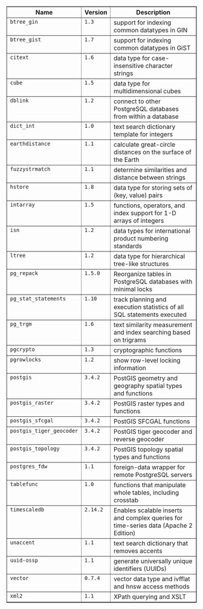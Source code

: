 <!--
Generate the below table with the follow psql commands:

\pset format html
SELECT CONCAT('<code class="language-plaintext highlighter-rouge">', name, '</code>') as "Name", CONCAT('<code>', default_version, '</code>') as "Version", comment AS "Description" FROM pg_available_extensions ORDER BY name;

Then replace the &lt; by '<' and &gt; by '>'
vim Syntax:
:12,$s/&lt;/</g
:12,$s/&gt;/>/g
:12,$s/&quot;/"/g
-->
<table border="1">
  <tr>
    <th align="center">Name</th>
    <th align="center">Version</th>
    <th align="center">Description</th>
  </tr>
  <tr valign="top">
    <td align="left"><code class="language-plaintext highlighter-rouge">btree_gin</code></td>
    <td align="left"><code>1.3</code></td>
    <td align="left">support for indexing common datatypes in GIN</td>
  </tr>
  <tr valign="top">
    <td align="left"><code class="language-plaintext highlighter-rouge">btree_gist</code></td>
    <td align="left"><code>1.7</code></td>
    <td align="left">support for indexing common datatypes in GiST</td>
  </tr>
  <tr valign="top">
    <td align="left"><code class="language-plaintext highlighter-rouge">citext</code></td>
    <td align="left"><code>1.6</code></td>
    <td align="left">data type for case-insensitive character strings</td>
  </tr>
  <tr valign="top">
    <td align="left"><code class="language-plaintext highlighter-rouge">cube</code></td>
    <td align="left"><code>1.5</code></td>
    <td align="left">data type for multidimensional cubes</td>
  </tr>
  <tr valign="top">
    <td align="left"><code class="language-plaintext highlighter-rouge">dblink</code></td>
    <td align="left"><code>1.2</code></td>
    <td align="left">connect to other PostgreSQL databases from within a database</td>
  </tr>
  <tr valign="top">
    <td align="left"><code class="language-plaintext highlighter-rouge">dict_int</code></td>
    <td align="left"><code>1.0</code></td>
    <td align="left">text search dictionary template for integers</td>
  </tr>
  <tr valign="top">
    <td align="left"><code class="language-plaintext highlighter-rouge">earthdistance</code></td>
    <td align="left"><code>1.1</code></td>
    <td align="left">calculate great-circle distances on the surface of the Earth</td>
  </tr>
  <tr valign="top">
    <td align="left"><code class="language-plaintext highlighter-rouge">fuzzystrmatch</code></td>
    <td align="left"><code>1.1</code></td>
    <td align="left">determine similarities and distance between strings</td>
  </tr>
  <tr valign="top">
    <td align="left"><code class="language-plaintext highlighter-rouge">hstore</code></td>
    <td align="left"><code>1.8</code></td>
    <td align="left">data type for storing sets of (key, value) pairs</td>
  </tr>
  <tr valign="top">
    <td align="left"><code class="language-plaintext highlighter-rouge">intarray</code></td>
    <td align="left"><code>1.5</code></td>
    <td align="left">functions, operators, and index support for 1-D arrays of integers</td>
  </tr>
  <tr valign="top">
    <td align="left"><code class="language-plaintext highlighter-rouge">isn</code></td>
    <td align="left"><code>1.2</code></td>
    <td align="left">data types for international product numbering standards</td>
  </tr>
  <tr valign="top">
    <td align="left"><code class="language-plaintext highlighter-rouge">ltree</code></td>
    <td align="left"><code>1.2</code></td>
    <td align="left">data type for hierarchical tree-like structures</td>
  </tr>
  <tr valign="top">
    <td align="left"><code class="language-plaintext highlighter-rouge">pg_repack</code></td>
    <td align="left"><code>1.5.0</code></td>
    <td align="left">Reorganize tables in PostgreSQL databases with minimal locks</td>
  </tr>
  <tr valign="top">
    <td align="left"><code class="language-plaintext highlighter-rouge">pg_stat_statements</code></td>
    <td align="left"><code>1.10</code></td>
    <td align="left">track planning and execution statistics of all SQL statements executed</td>
  </tr>
  <tr valign="top">
    <td align="left"><code class="language-plaintext highlighter-rouge">pg_trgm</code></td>
    <td align="left"><code>1.6</code></td>
    <td align="left">text similarity measurement and index searching based on trigrams</td>
  </tr>
  <tr valign="top">
    <td align="left"><code class="language-plaintext highlighter-rouge">pgcrypto</code></td>
    <td align="left"><code>1.3</code></td>
    <td align="left">cryptographic functions</td>
  </tr>
  <tr valign="top">
    <td align="left"><code class="language-plaintext highlighter-rouge">pgrowlocks</code></td>
    <td align="left"><code>1.2</code></td>
    <td align="left">show row-level locking information</td>
  </tr>
  <tr valign="top">
    <td align="left"><code class="language-plaintext highlighter-rouge">postgis</code></td>
    <td align="left"><code>3.4.2</code></td>
    <td align="left">PostGIS geometry and geography spatial types and functions</td>
  </tr>
  <tr valign="top">
    <td align="left"><code class="language-plaintext highlighter-rouge">postgis_raster</code></td>
    <td align="left"><code>3.4.2</code></td>
    <td align="left">PostGIS raster types and functions</td>
  </tr>
  <tr valign="top">
    <td align="left"><code class="language-plaintext highlighter-rouge">postgis_sfcgal</code></td>
    <td align="left"><code>3.4.2</code></td>
    <td align="left">PostGIS SFCGAL functions</td>
  </tr>
  <tr valign="top">
    <td align="left"><code class="language-plaintext highlighter-rouge">postgis_tiger_geocoder</code></td>
    <td align="left"><code>3.4.2</code></td>
    <td align="left">PostGIS tiger geocoder and reverse geocoder</td>
  </tr>
  <tr valign="top">
    <td align="left"><code class="language-plaintext highlighter-rouge">postgis_topology</code></td>
    <td align="left"><code>3.4.2</code></td>
    <td align="left">PostGIS topology spatial types and functions</td>
  </tr>
  <tr valign="top">
    <td align="left"><code class="language-plaintext highlighter-rouge">postgres_fdw</code></td>
    <td align="left"><code>1.1</code></td>
    <td align="left">foreign-data wrapper for remote PostgreSQL servers</td>
  </tr>
  <tr valign="top">
    <td align="left"><code class="language-plaintext highlighter-rouge">tablefunc</code></td>
    <td align="left"><code>1.0</code></td>
    <td align="left">functions that manipulate whole tables, including crosstab</td>
  </tr>
  <tr valign="top">
    <td align="left"><code class="language-plaintext highlighter-rouge">timescaledb</code></td>
    <td align="left"><code>2.14.2</code></td>
    <td align="left">Enables scalable inserts and complex queries for time-series data (Apache 2 Edition)</td>
  </tr>
  <tr valign="top">
    <td align="left"><code class="language-plaintext highlighter-rouge">unaccent</code></td>
    <td align="left"><code>1.1</code></td>
    <td align="left">text search dictionary that removes accents</td>
  </tr>
  <tr valign="top">
    <td align="left"><code class="language-plaintext highlighter-rouge">uuid-ossp</code></td>
    <td align="left"><code>1.1</code></td>
    <td align="left">generate universally unique identifiers (UUIDs)</td>
  </tr>
  <tr valign="top">
    <td align="left"><code class="language-plaintext highlighter-rouge">vector</code></td>
    <td align="left"><code>0.7.4</code></td>
    <td align="left">vector data type and ivfflat and hnsw access methods</td>
  </tr>
  <tr valign="top">
    <td align="left"><code class="language-plaintext highlighter-rouge">xml2</code></td>
    <td align="left"><code class="language-plaintext highlighter-rouge">1.1</code></td>
    <td align="left">XPath querying and XSLT</td>
  </tr>
</table>
